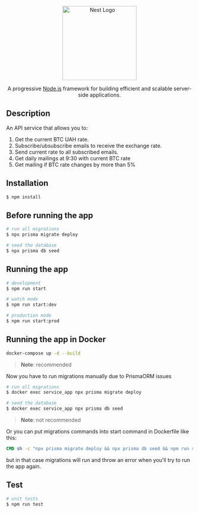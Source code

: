 <p align="center">
  <a href="http://nestjs.com/" target="blank"><img src="https://nestjs.com/img/logo-small.svg" width="200" alt="Nest Logo" /></a>
</p>

[circleci-image]: https://img.shields.io/circleci/build/github/nestjs/nest/master?token=abc123def456
[circleci-url]: https://circleci.com/gh/nestjs/nest

  <p align="center">A progressive <a href="http://nodejs.org" target="_blank">Node.js</a> framework for building efficient and scalable server-side applications.</p>
    <p align="center">
</p>
  <!--[![Backers on Open Collective](https://opencollective.com/nest/backers/badge.svg)](https://opencollective.com/nest#backer)
  [![Sponsors on Open Collective](https://opencollective.com/nest/sponsors/badge.svg)](https://opencollective.com/nest#sponsor)-->

## Description

An API service that allows you to:
1. Get the current BTC UAH rate.
2. Subscribe/ubsubscribe emails to receive the exchange rate.
3. Send current rate to all subscribed emails.
4. Get daily mailings at 9:30 with current BTC rate
5. Get mailing if BTC rate changes by more than 5%
## Installation

```bash
$ npm install
```

## Before running the app

```bash
# run all migrations
$ npx prisma migrate deploy

# seed the database
$ npx prisma db seed
```

## Running the app

```bash
# development
$ npm run start

# watch mode
$ npm run start:dev

# production mode
$ npm run start:prod
```

## Running the app in Docker

```bash
docker-compose up -d --build
```
>**Note**: recommended

Now you have to run migrations manually due to PrismaORM issues

```bash
# run all migrations
$ docker exec service_app npx prisma migrate deploy

# seed the database
$ docker exec service_app npx prisma db seed
```
>**Note**: not recommended

Or you can put migrations commands into start command in Dockerfile like this:
```Dockerfile
CMD sh -c "npx prisma migrate deploy && npx prisma db seed && npm run start:prod"
```
but in that case migrations will run and throw an error when you'll try to run the app again.

## Test

```bash
# unit tests
$ npm run test
```
